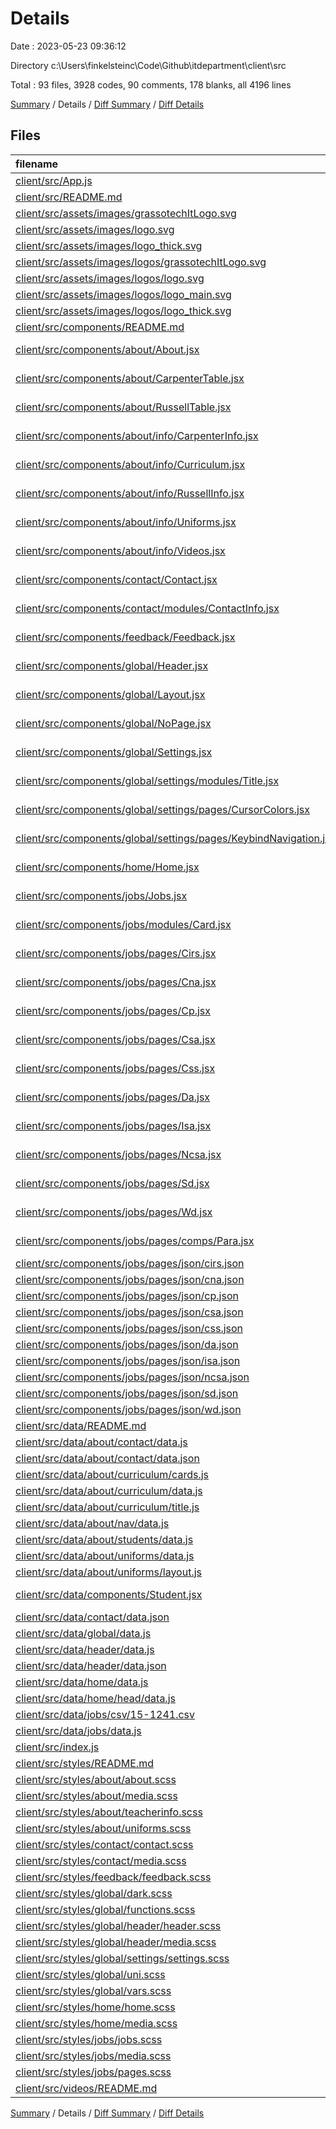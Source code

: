 # Details

Date : 2023-05-23 09:36:12

Directory c:\\Users\\finkelsteinc\\Code\\Github\\itdepartment\\client\\src

Total : 93 files,  3928 codes, 90 comments, 178 blanks, all 4196 lines

[Summary](results.md) / Details / [Diff Summary](diff.md) / [Diff Details](diff-details.md)

## Files
| filename | language | code | comment | blank | total |
| :--- | :--- | ---: | ---: | ---: | ---: |
| [client/src/App.js](/client/src/App.js) | JavaScript | 117 | 19 | 6 | 142 |
| [client/src/README.md](/client/src/README.md) | Markdown | 4 | 0 | 2 | 6 |
| [client/src/assets/images/grassotechItLogo.svg](/client/src/assets/images/grassotechItLogo.svg) | XML | 9 | 0 | 1 | 10 |
| [client/src/assets/images/logo.svg](/client/src/assets/images/logo.svg) | XML | 9 | 0 | 1 | 10 |
| [client/src/assets/images/logo_thick.svg](/client/src/assets/images/logo_thick.svg) | XML | 9 | 0 | 1 | 10 |
| [client/src/assets/images/logos/grassotechItLogo.svg](/client/src/assets/images/logos/grassotechItLogo.svg) | XML | 9 | 0 | 1 | 10 |
| [client/src/assets/images/logos/logo.svg](/client/src/assets/images/logos/logo.svg) | XML | 9 | 0 | 1 | 10 |
| [client/src/assets/images/logos/logo_main.svg](/client/src/assets/images/logos/logo_main.svg) | XML | 1 | 0 | 0 | 1 |
| [client/src/assets/images/logos/logo_thick.svg](/client/src/assets/images/logos/logo_thick.svg) | XML | 9 | 0 | 1 | 10 |
| [client/src/components/README.md](/client/src/components/README.md) | Markdown | 2 | 0 | 0 | 2 |
| [client/src/components/about/About.jsx](/client/src/components/about/About.jsx) | JavaScript JSX | 30 | 0 | 3 | 33 |
| [client/src/components/about/CarpenterTable.jsx](/client/src/components/about/CarpenterTable.jsx) | JavaScript JSX | 52 | 1 | 4 | 57 |
| [client/src/components/about/RussellTable.jsx](/client/src/components/about/RussellTable.jsx) | JavaScript JSX | 48 | 0 | 5 | 53 |
| [client/src/components/about/info/CarpenterInfo.jsx](/client/src/components/about/info/CarpenterInfo.jsx) | JavaScript JSX | 21 | 0 | 2 | 23 |
| [client/src/components/about/info/Curriculum.jsx](/client/src/components/about/info/Curriculum.jsx) | JavaScript JSX | 40 | 1 | 2 | 43 |
| [client/src/components/about/info/RussellInfo.jsx](/client/src/components/about/info/RussellInfo.jsx) | JavaScript JSX | 29 | 0 | 3 | 32 |
| [client/src/components/about/info/Uniforms.jsx](/client/src/components/about/info/Uniforms.jsx) | JavaScript JSX | 26 | 3 | 3 | 32 |
| [client/src/components/about/info/Videos.jsx](/client/src/components/about/info/Videos.jsx) | JavaScript JSX | 15 | 0 | 2 | 17 |
| [client/src/components/contact/Contact.jsx](/client/src/components/contact/Contact.jsx) | JavaScript JSX | 19 | 0 | 3 | 22 |
| [client/src/components/contact/modules/ContactInfo.jsx](/client/src/components/contact/modules/ContactInfo.jsx) | JavaScript JSX | 54 | 0 | 3 | 57 |
| [client/src/components/feedback/Feedback.jsx](/client/src/components/feedback/Feedback.jsx) | JavaScript JSX | 46 | 0 | 5 | 51 |
| [client/src/components/global/Header.jsx](/client/src/components/global/Header.jsx) | JavaScript JSX | 49 | 0 | 5 | 54 |
| [client/src/components/global/Layout.jsx](/client/src/components/global/Layout.jsx) | JavaScript JSX | 69 | 2 | 4 | 75 |
| [client/src/components/global/NoPage.jsx](/client/src/components/global/NoPage.jsx) | JavaScript JSX | 20 | 0 | 2 | 22 |
| [client/src/components/global/Settings.jsx](/client/src/components/global/Settings.jsx) | JavaScript JSX | 15 | 3 | 2 | 20 |
| [client/src/components/global/settings/modules/Title.jsx](/client/src/components/global/settings/modules/Title.jsx) | JavaScript JSX | 7 | 0 | 2 | 9 |
| [client/src/components/global/settings/pages/CursorColors.jsx](/client/src/components/global/settings/pages/CursorColors.jsx) | JavaScript JSX | 48 | 6 | 3 | 57 |
| [client/src/components/global/settings/pages/KeybindNavigation.jsx](/client/src/components/global/settings/pages/KeybindNavigation.jsx) | JavaScript JSX | 25 | 0 | 2 | 27 |
| [client/src/components/home/Home.jsx](/client/src/components/home/Home.jsx) | JavaScript JSX | 85 | 0 | 5 | 90 |
| [client/src/components/jobs/Jobs.jsx](/client/src/components/jobs/Jobs.jsx) | JavaScript JSX | 25 | 0 | 3 | 28 |
| [client/src/components/jobs/modules/Card.jsx](/client/src/components/jobs/modules/Card.jsx) | JavaScript JSX | 10 | 0 | 2 | 12 |
| [client/src/components/jobs/pages/Cirs.jsx](/client/src/components/jobs/pages/Cirs.jsx) | JavaScript JSX | 39 | 0 | 4 | 43 |
| [client/src/components/jobs/pages/Cna.jsx](/client/src/components/jobs/pages/Cna.jsx) | JavaScript JSX | 24 | 0 | 2 | 26 |
| [client/src/components/jobs/pages/Cp.jsx](/client/src/components/jobs/pages/Cp.jsx) | JavaScript JSX | 26 | 0 | 4 | 30 |
| [client/src/components/jobs/pages/Csa.jsx](/client/src/components/jobs/pages/Csa.jsx) | JavaScript JSX | 26 | 0 | 4 | 30 |
| [client/src/components/jobs/pages/Css.jsx](/client/src/components/jobs/pages/Css.jsx) | JavaScript JSX | 26 | 0 | 4 | 30 |
| [client/src/components/jobs/pages/Da.jsx](/client/src/components/jobs/pages/Da.jsx) | JavaScript JSX | 26 | 0 | 4 | 30 |
| [client/src/components/jobs/pages/Isa.jsx](/client/src/components/jobs/pages/Isa.jsx) | JavaScript JSX | 26 | 0 | 4 | 30 |
| [client/src/components/jobs/pages/Ncsa.jsx](/client/src/components/jobs/pages/Ncsa.jsx) | JavaScript JSX | 26 | 0 | 4 | 30 |
| [client/src/components/jobs/pages/Sd.jsx](/client/src/components/jobs/pages/Sd.jsx) | JavaScript JSX | 26 | 0 | 4 | 30 |
| [client/src/components/jobs/pages/Wd.jsx](/client/src/components/jobs/pages/Wd.jsx) | JavaScript JSX | 26 | 0 | 4 | 30 |
| [client/src/components/jobs/pages/comps/Para.jsx](/client/src/components/jobs/pages/comps/Para.jsx) | JavaScript JSX | 11 | 0 | 2 | 13 |
| [client/src/components/jobs/pages/json/cirs.json](/client/src/components/jobs/pages/json/cirs.json) | JSON | 11 | 0 | 0 | 11 |
| [client/src/components/jobs/pages/json/cna.json](/client/src/components/jobs/pages/json/cna.json) | JSON | 10 | 0 | 0 | 10 |
| [client/src/components/jobs/pages/json/cp.json](/client/src/components/jobs/pages/json/cp.json) | JSON | 8 | 0 | 0 | 8 |
| [client/src/components/jobs/pages/json/csa.json](/client/src/components/jobs/pages/json/csa.json) | JSON | 10 | 0 | 0 | 10 |
| [client/src/components/jobs/pages/json/css.json](/client/src/components/jobs/pages/json/css.json) | JSON | 11 | 0 | 0 | 11 |
| [client/src/components/jobs/pages/json/da.json](/client/src/components/jobs/pages/json/da.json) | JSON | 11 | 0 | 0 | 11 |
| [client/src/components/jobs/pages/json/isa.json](/client/src/components/jobs/pages/json/isa.json) | JSON | 10 | 0 | 0 | 10 |
| [client/src/components/jobs/pages/json/ncsa.json](/client/src/components/jobs/pages/json/ncsa.json) | JSON | 10 | 0 | 0 | 10 |
| [client/src/components/jobs/pages/json/sd.json](/client/src/components/jobs/pages/json/sd.json) | JSON | 11 | 0 | 0 | 11 |
| [client/src/components/jobs/pages/json/wd.json](/client/src/components/jobs/pages/json/wd.json) | JSON | 11 | 0 | 0 | 11 |
| [client/src/data/README.md](/client/src/data/README.md) | Markdown | 35 | 0 | 0 | 35 |
| [client/src/data/about/contact/data.js](/client/src/data/about/contact/data.js) | JavaScript | 17 | 0 | 0 | 17 |
| [client/src/data/about/contact/data.json](/client/src/data/about/contact/data.json) | JSON | 14 | 0 | 0 | 14 |
| [client/src/data/about/curriculum/cards.js](/client/src/data/about/curriculum/cards.js) | JavaScript | 7 | 0 | 0 | 7 |
| [client/src/data/about/curriculum/data.js](/client/src/data/about/curriculum/data.js) | JavaScript | 19 | 0 | 0 | 19 |
| [client/src/data/about/curriculum/title.js](/client/src/data/about/curriculum/title.js) | JavaScript | 7 | 0 | 0 | 7 |
| [client/src/data/about/nav/data.js](/client/src/data/about/nav/data.js) | JavaScript | 8 | 0 | 0 | 8 |
| [client/src/data/about/students/data.js](/client/src/data/about/students/data.js) | JavaScript | 25 | 3 | 2 | 30 |
| [client/src/data/about/uniforms/data.js](/client/src/data/about/uniforms/data.js) | JavaScript | 12 | 0 | 0 | 12 |
| [client/src/data/about/uniforms/layout.js](/client/src/data/about/uniforms/layout.js) | JavaScript | 4 | 0 | 0 | 4 |
| [client/src/data/components/Student.jsx](/client/src/data/components/Student.jsx) | JavaScript JSX | 12 | 0 | 2 | 14 |
| [client/src/data/contact/data.json](/client/src/data/contact/data.json) | JSON | 6 | 0 | 0 | 6 |
| [client/src/data/global/data.js](/client/src/data/global/data.js) | JavaScript | 8 | 0 | 0 | 8 |
| [client/src/data/header/data.js](/client/src/data/header/data.js) | JavaScript | 7 | 0 | 0 | 7 |
| [client/src/data/header/data.json](/client/src/data/header/data.json) | JSON | 6 | 0 | 0 | 6 |
| [client/src/data/home/data.js](/client/src/data/home/data.js) | JavaScript | 8 | 0 | 1 | 9 |
| [client/src/data/home/head/data.js](/client/src/data/home/head/data.js) | JavaScript | 4 | 0 | 0 | 4 |
| [client/src/data/jobs/csv/15-1241.csv](/client/src/data/jobs/csv/15-1241.csv) | CSV | 193 | 0 | 1 | 194 |
| [client/src/data/jobs/data.js](/client/src/data/jobs/data.js) | JavaScript | 13 | 1 | 1 | 15 |
| [client/src/index.js](/client/src/index.js) | JavaScript | 10 | 0 | 3 | 13 |
| [client/src/styles/README.md](/client/src/styles/README.md) | Markdown | 2 | 0 | 1 | 3 |
| [client/src/styles/about/about.scss](/client/src/styles/about/about.scss) | SCSS | 343 | 13 | 1 | 357 |
| [client/src/styles/about/media.scss](/client/src/styles/about/media.scss) | SCSS | 80 | 6 | 0 | 86 |
| [client/src/styles/about/teacherinfo.scss](/client/src/styles/about/teacherinfo.scss) | SCSS | 44 | 0 | 0 | 44 |
| [client/src/styles/about/uniforms.scss](/client/src/styles/about/uniforms.scss) | SCSS | 51 | 0 | 0 | 51 |
| [client/src/styles/contact/contact.scss](/client/src/styles/contact/contact.scss) | SCSS | 27 | 0 | 0 | 27 |
| [client/src/styles/contact/media.scss](/client/src/styles/contact/media.scss) | SCSS | 41 | 0 | 0 | 41 |
| [client/src/styles/feedback/feedback.scss](/client/src/styles/feedback/feedback.scss) | SCSS | 185 | 2 | 0 | 187 |
| [client/src/styles/global/dark.scss](/client/src/styles/global/dark.scss) | SCSS | 230 | 2 | 34 | 266 |
| [client/src/styles/global/functions.scss](/client/src/styles/global/functions.scss) | SCSS | 3 | 0 | 0 | 3 |
| [client/src/styles/global/header/header.scss](/client/src/styles/global/header/header.scss) | SCSS | 169 | 2 | 1 | 172 |
| [client/src/styles/global/header/media.scss](/client/src/styles/global/header/media.scss) | SCSS | 67 | 0 | 0 | 67 |
| [client/src/styles/global/settings/settings.scss](/client/src/styles/global/settings/settings.scss) | SCSS | 288 | 5 | 3 | 296 |
| [client/src/styles/global/uni.scss](/client/src/styles/global/uni.scss) | SCSS | 102 | 0 | 2 | 104 |
| [client/src/styles/global/vars.scss](/client/src/styles/global/vars.scss) | SCSS | 26 | 1 | 3 | 30 |
| [client/src/styles/home/home.scss](/client/src/styles/home/home.scss) | SCSS | 259 | 13 | 1 | 273 |
| [client/src/styles/home/media.scss](/client/src/styles/home/media.scss) | SCSS | 129 | 0 | 1 | 130 |
| [client/src/styles/jobs/jobs.scss](/client/src/styles/jobs/jobs.scss) | SCSS | 73 | 7 | 0 | 80 |
| [client/src/styles/jobs/media.scss](/client/src/styles/jobs/media.scss) | SCSS | 35 | 0 | 0 | 35 |
| [client/src/styles/jobs/pages.scss](/client/src/styles/jobs/pages.scss) | SCSS | 62 | 0 | 2 | 64 |
| [client/src/videos/README.md](/client/src/videos/README.md) | Markdown | 1 | 0 | 0 | 1 |

[Summary](results.md) / Details / [Diff Summary](diff.md) / [Diff Details](diff-details.md)